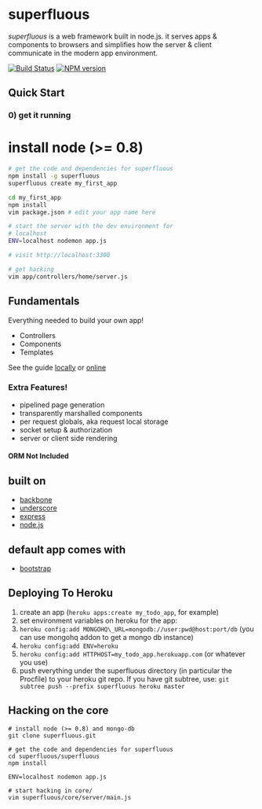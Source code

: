 superfluous
===========

*superfluous* is a web framework built in node.js. it serves apps & components
to browsers and simplifies how the server & client communicate in the modern
app environment.

[![Build Status](https://travis-ci.org/logicflower/superfluous.png)](https://travis-ci.org/logicflower/superfluous)
[![NPM version](https://badge.fury.io/js/logicflower.png)](http://badge.fury.io/js/superfluous)

## Quick Start

### 0) get it running

# install node (>= 0.8)

```bash
# get the code and dependencies for superfluous
npm install -g superfluous
superfluous create my_first_app

cd my_first_app
npm install
vim package.json # edit your app name here

# start the server with the dev environment for
# localhost
ENV=localhost nodemon app.js

# visit http://localhost:3300

# get hacking
vim app/controllers/home/server.js
```

## Fundamentals

Everything needed to build your own app!

* Controllers
* Components
* Templates

See the guide [locally](http://localhost:3300) or [online](http://superfluous.io)

### Extra Features!

* pipelined page generation
* transparently marshalled components
* per request globals, aka request local storage
* socket setup & authorization
* server or client side rendering

#### ORM Not Included

## built on

* [backbone](http://backbonejs.org)
* [underscore](http://underscorejs.org)
* [express](http://expressjs.com)
* [node.js](http://nodejs.org)

## default app comes with

* [bootstrap](http://getbootstrap.com)

## Deploying To Heroku


1. create an app (`heroku apps:create my_todo_app`, for example)
2. set environment variables on heroku for the app:
  1. `heroku config:add MONGOHQ\_URL=mongodb://user:pwd@host:port/db` (you can use mongohq addon to get a mongo db instance)
  2. `heroku config:add ENV=heroku`
  3. `heroku config:add HTTPHOST=my_todo_app.herokuapp.com` (or whatever you use)
1. push everything under the superfluous directory (in particular the Procfile) to your heroku git repo. If you have git subtree, use: `git subtree push --prefix superfluous heroku master`

## Hacking on the core
    # install node (>= 0.8) and mongo-db
    git clone superfluous.git

    # get the code and dependencies for superfluous
    cd superfluous/superfluous
    npm install

    ENV=localhost nodemon app.js

    # start hacking in core/
    vim superfluous/core/server/main.js
